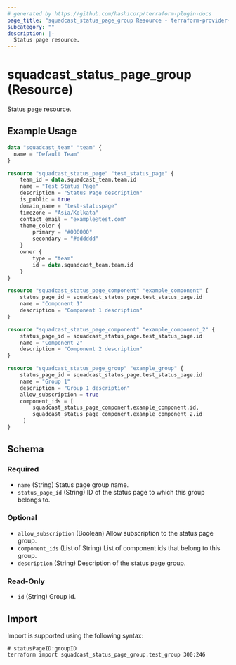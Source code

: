 ```yaml
---
# generated by https://github.com/hashicorp/terraform-plugin-docs
page_title: "squadcast_status_page_group Resource - terraform-provider-squadcast"
subcategory: ""
description: |-
  Status page resource.
---
```


# squadcast_status_page_group (Resource)

Status page resource.

## Example Usage

```terraform
data "squadcast_team" "team" {
  name = "Default Team"
}

resource "squadcast_status_page" "test_status_page" {
	team_id = data.squadcast_team.team.id
	name = "Test Status Page"
	description = "Status Page description"
	is_public = true
	domain_name = "test-statuspage"
	timezone = "Asia/Kolkata"
	contact_email = "example@test.com"
	theme_color {
		primary = "#000000"
		secondary = "#dddddd"
	}
	owner {
		type = "team"
		id = data.squadcast_team.team.id
	}
}

resource "squadcast_status_page_component" "example_component" {
	status_page_id = squadcast_status_page.test_status_page.id
	name = "Component 1"
	description = "Component 1 description"
}

resource "squadcast_status_page_component" "example_component_2" {
	status_page_id = squadcast_status_page.test_status_page.id
	name = "Component 2"
	description = "Component 2 description"
}

resource "squadcast_status_page_group" "example_group" {
  	status_page_id = squadcast_status_page.test_status_page.id
	name = "Group 1"
	description = "Group 1 description"
	allow_subscription = true
	component_ids = [ 
		squadcast_status_page_component.example_component.id,
        squadcast_status_page_component.example_component_2.id
	 ]
}
```

<!-- schema generated by tfplugindocs -->
## Schema

### Required

- `name` (String) Status page group name.
- `status_page_id` (String) ID of the status page to which this group belongs to.

### Optional

- `allow_subscription` (Boolean) Allow subscription to the status page group.
- `component_ids` (List of String) List of component ids that belong to this group.
- `description` (String) Description of the status page group.

### Read-Only

- `id` (String) Group id.

## Import

Import is supported using the following syntax:

```shell
# statusPageID:groupID
terraform import squadcast_status_page_group.test_group 300:246
```
